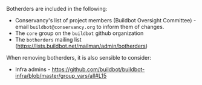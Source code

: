 Botherders are included in the following:

* Conservancy's list of project members (Buildbot Oversight Committee) - email
  `buildbot@conservancy.org` to inform them of changes.
* The `core` group on the `buildbot` github organization
* The `botherders` mailing list (https://lists.buildbot.net/mailman/admin/botherders)

When removing botherders, it is also sensible to consider:

* Infra admins - https://github.com/buildbot/buildbot-infra/blob/master/group_vars/all#L15

